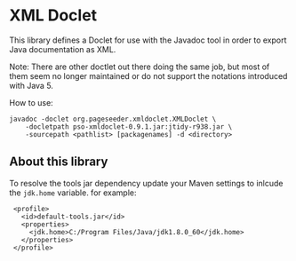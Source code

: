 # XML Doclet

This library defines a Doclet for use with the Javadoc tool in order to
export Java documentation as XML.

Note: There are other doctlet out there doing the same job, but most of them 
seem no longer maintained or do not support the notations introduced with Java 5.

How to use:
```
javadoc -doclet org.pageseeder.xmldoclet.XMLDoclet \
    -docletpath pso-xmldoclet-0.9.1.jar:jtidy-r938.jar \
    -sourcepath <pathlist> [packagenames] -d <directory>
```

## About this library

To resolve the tools jar dependency update your Maven settings to inlcude
the `jdk.home` variable. for example:

```
 <profile>
   <id>default-tools.jar</id>
   <properties>
     <jdk.home>C:/Program Files/Java/jdk1.8.0_60</jdk.home>
   </properties>
 </profile>
```
